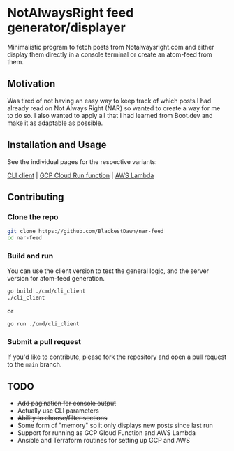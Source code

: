 # NotAlwaysRight feed generator/displayer

Minimalistic program to fetch posts from Notalwaysright.com and either display them directly in a console terminal or create an atom-feed from them.

## Motivation

Was tired of not having an easy way to keep track of which posts I had already read on Not Always Right (NAR) so wanted to create a way for me to do so. I also wanted to apply all that I had learned from Boot.dev and make it as adaptable as possible.

## Installation and Usage

See the individual pages for the respective variants:

[CLI client](https://github.com/BlackestDawn/nar-feed/tree/main/cmd/client/) | [GCP Cloud Run function](https://github.com/BlackestDawn/nar-feed/tree/main/cmd/gcp/) | [AWS Lambda](https://github.com/BlackestDawn/nar-feed/tree/main/cmd/aws/)

## Contributing

### Clone the repo

```bash
git clone https://github.com/BlackestDawn/nar-feed
cd nar-feed
```

### Build and run

You can use the client version to test the general logic, and the server version for atom-feed generation.

```bash
go build ./cmd/cli_client
./cli_client
```

or

```bash
go run ./cmd/cli_client
```

### Submit a pull request

If you'd like to contribute, please fork the repository and open a pull request to the `main` branch.

## TODO

* ~~Add pagination for console output~~
* ~~Actually use CLI parameters~~
* ~~Ability to choose/filter sections~~
* Some form of "memory" so it only displays new posts since last run
* Support for running as GCP Gloud Function and AWS Lambda
* Ansible and Terraform routines for setting up GCP and AWS